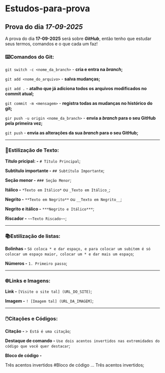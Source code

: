 # Estudos-para-prova
## Prova do dia ***17-09-2025***

A prova do dia **17-09-2025** será sobre ***GitHub***, então tenho que estudar seus termos, comandos e o que cada um faz!

### ⌨️Comandos do Git:


`git switch -c <nome_da_branch>` - **cria e entra na ***branch***;**

`git add <nome_do_arquivo>` - **salva mudanças;**

`git add .` - **atalho que já adiciona todos os arquivos modificados no commit atual;**

`git commit -m <mensagem>` - **registra todas as mudanças no histórico do git;**

`gir push -u origin <nome_da_branch>` - **envia a ***branch*** para o seu GitHub pela primeira vez;**

`git push` - **envia as alterações da sua ***branch*** para o seu GitHub;**

___________________________________________________________________________________

### 📝Estilização de Texto:


**Título pricipal: -** `# Título Principal`;

**Subtítulo importante -** `## Subtítulo Importante`;

**Seção menor -** `### Seção Menor`;

**Itálico -** `*Texto em Itálico*` ou `_Texto em Itálico_`;

**Negrito -** `**Texto em Negrito**` ou `__Texto em Negrito__`;

**Negrito e itálico -** `***Negrito e Itálico***`;

**Riscador -** `~~Texto Riscado~~`;

___________________________________________________________________________________

### 📚Estilização de listas:


**Bolinhas -** `Só coloca * e dar espaço, e para colocar um subitem é só colocar um espaço maior, colocar um * e dar mais um espaço`;

**Números -** `1. Primeiro passo`;

___________________________________________________________________________________

### 🌐Links e Imagens:


**Link -** `[Visite o site tal] (URL_DO_SITE)`;

**Imagem -** `! [Imagem tal] (URL_DA_IMAGEM]`;

___________________________________________________________________________________

### 🖱️Citações e Códigos:


**Citação -** `> Está é uma citação`;

**Destaque de comando -** `Use dois acentos invertidos nas extremidades do código que você quer destacar`;

**Bloco de código -**

Três acentos invertidos
#Bloco de código
...
Três acentos invertidos;





